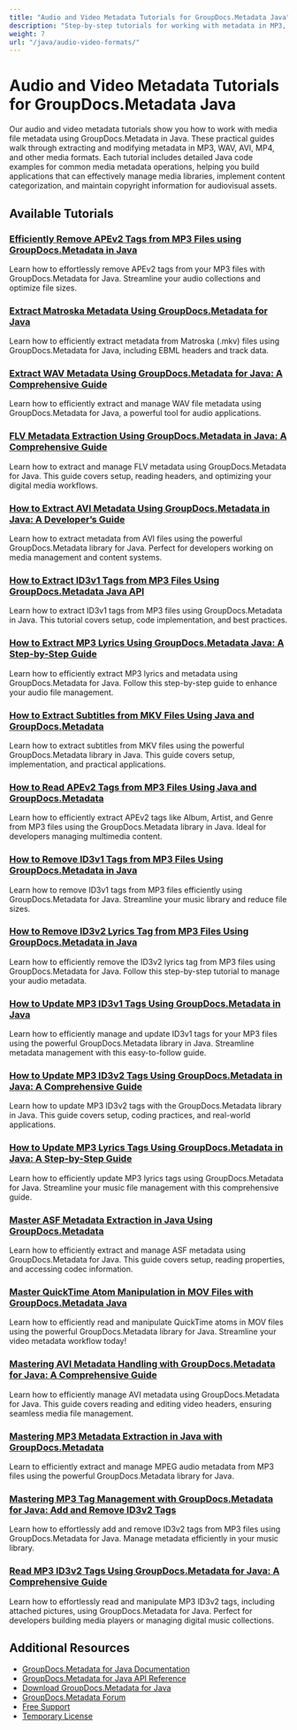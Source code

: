 ```yaml
---
title: "Audio and Video Metadata Tutorials for GroupDocs.Metadata Java"
description: "Step-by-step tutorials for working with metadata in MP3, WAV, AVI, MP4, and other media formats using GroupDocs.Metadata for Java."
weight: 7
url: "/java/audio-video-formats/"
---
```


# Audio and Video Metadata Tutorials for GroupDocs.Metadata Java

Our audio and video metadata tutorials show you how to work with media file metadata using GroupDocs.Metadata in Java. These practical guides walk through extracting and modifying metadata in MP3, WAV, AVI, MP4, and other media formats. Each tutorial includes detailed Java code examples for common media metadata operations, helping you build applications that can effectively manage media libraries, implement content categorization, and maintain copyright information for audiovisual assets.

## Available Tutorials

### [Efficiently Remove APEv2 Tags from MP3 Files using GroupDocs.Metadata in Java](./remove-apev2-tags-groupdocs-metadata-java/)
Learn how to effortlessly remove APEv2 tags from your MP3 files with GroupDocs.Metadata for Java. Streamline your audio collections and optimize file sizes.

### [Extract Matroska Metadata Using GroupDocs.Metadata for Java](./extract-matroska-metadata-groupdocs-java/)
Learn how to efficiently extract metadata from Matroska (.mkv) files using GroupDocs.Metadata for Java, including EBML headers and track data.

### [Extract WAV Metadata Using GroupDocs.Metadata for Java&#58; A Comprehensive Guide](./extract-wav-metadata-groupdocs-java/)
Learn how to efficiently extract and manage WAV file metadata using GroupDocs.Metadata for Java, a powerful tool for audio applications.

### [FLV Metadata Extraction Using GroupDocs.Metadata in Java&#58; A Comprehensive Guide](./flv-metadata-extraction-groupdocs-java/)
Learn how to extract and manage FLV metadata using GroupDocs.Metadata for Java. This guide covers setup, reading headers, and optimizing your digital media workflows.

### [How to Extract AVI Metadata Using GroupDocs.Metadata in Java&#58; A Developer’s Guide](./extract-avi-metadata-groupdocs-metadata-java/)
Learn how to extract metadata from AVI files using the powerful GroupDocs.Metadata library for Java. Perfect for developers working on media management and content systems.

### [How to Extract ID3v1 Tags from MP3 Files Using GroupDocs.Metadata Java API](./extract-id3v1-tags-mp3-groupdocs-metadata-java/)
Learn how to extract ID3v1 tags from MP3 files using GroupDocs.Metadata in Java. This tutorial covers setup, code implementation, and best practices.

### [How to Extract MP3 Lyrics Using GroupDocs.Metadata Java&#58; A Step-by-Step Guide](./extract-mp3-lyrics-groupdocs-metadata-java/)
Learn how to efficiently extract MP3 lyrics and metadata using GroupDocs.Metadata for Java. Follow this step-by-step guide to enhance your audio file management.

### [How to Extract Subtitles from MKV Files Using Java and GroupDocs.Metadata](./extract-subtitles-mkv-files-java-groupdocs-metadata/)
Learn how to extract subtitles from MKV files using the powerful GroupDocs.Metadata library in Java. This guide covers setup, implementation, and practical applications.

### [How to Read APEv2 Tags from MP3 Files Using Java and GroupDocs.Metadata](./read-apev2-tags-mp3-java-groupdocs-metadata/)
Learn how to efficiently extract APEv2 tags like Album, Artist, and Genre from MP3 files using the GroupDocs.Metadata library in Java. Ideal for developers managing multimedia content.

### [How to Remove ID3v1 Tags from MP3 Files Using GroupDocs.Metadata in Java](./remove-id3v1-tags-groupdocs-metadata-java/)
Learn how to remove ID3v1 tags from MP3 files efficiently using GroupDocs.Metadata for Java. Streamline your music library and reduce file sizes.

### [How to Remove ID3v2 Lyrics Tag from MP3 Files Using GroupDocs.Metadata in Java](./remove-id3v2-lyrics-tag-groupdocs-metadata-java/)
Learn how to efficiently remove the ID3v2 lyrics tag from MP3 files using GroupDocs.Metadata for Java. Follow this step-by-step tutorial to manage your audio metadata.

### [How to Update MP3 ID3v1 Tags Using GroupDocs.Metadata in Java](./update-mp3-id3v1-tags-groupdocs-metadata-java/)
Learn how to efficiently manage and update ID3v1 tags for your MP3 files using the powerful GroupDocs.Metadata library in Java. Streamline metadata management with this easy-to-follow guide.

### [How to Update MP3 ID3v2 Tags Using GroupDocs.Metadata in Java&#58; A Comprehensive Guide](./update-mp3-id3v2-tags-groupdocs-metadata-java/)
Learn how to update MP3 ID3v2 tags with the GroupDocs.Metadata library in Java. This guide covers setup, coding practices, and real-world applications.

### [How to Update MP3 Lyrics Tags Using GroupDocs.Metadata in Java&#58; A Step-by-Step Guide](./update-mp3-lyrics-tags-groupdocs-metadata-java-guide/)
Learn how to efficiently update MP3 lyrics tags using GroupDocs.Metadata for Java. Streamline your music file management with this comprehensive guide.

### [Master ASF Metadata Extraction in Java Using GroupDocs.Metadata](./master-asf-metadata-extraction-groupdocs-java/)
Learn how to efficiently extract and manage ASF metadata using GroupDocs.Metadata for Java. This guide covers setup, reading properties, and accessing codec information.

### [Master QuickTime Atom Manipulation in MOV Files with GroupDocs.Metadata Java](./groupdocs-metadata-java-quicktime-atoms-mov/)
Learn how to efficiently read and manipulate QuickTime atoms in MOV files using the powerful GroupDocs.Metadata library for Java. Streamline your video metadata workflow today!

### [Mastering AVI Metadata Handling with GroupDocs.Metadata for Java&#58; A Comprehensive Guide](./mastering-avi-metadata-handling-groupdocs-java/)
Learn how to efficiently manage AVI metadata using GroupDocs.Metadata for Java. This guide covers reading and editing video headers, ensuring seamless media file management.

### [Mastering MP3 Metadata Extraction in Java with GroupDocs.Metadata](./read-mp3-metadata-groupdocs-metadata-java/)
Learn to efficiently extract and manage MPEG audio metadata from MP3 files using the powerful GroupDocs.Metadata library for Java.

### [Mastering MP3 Tag Management with GroupDocs.Metadata for Java&#58; Add and Remove ID3v2 Tags](./mastering-mp3-tag-management-groupdocs-metadata-java/)
Learn how to effortlessly add and remove ID3v2 tags from MP3 files using GroupDocs.Metadata for Java. Manage metadata efficiently in your music library.

### [Read MP3 ID3v2 Tags Using GroupDocs.Metadata for Java&#58; A Comprehensive Guide](./read-id3v2-tags-groupdocs-metadata-java/)
Learn how to effortlessly read and manipulate MP3 ID3v2 tags, including attached pictures, using GroupDocs.Metadata for Java. Perfect for developers building media players or managing digital music collections.

## Additional Resources

- [GroupDocs.Metadata for Java Documentation](https://docs.groupdocs.com/metadata/java/)
- [GroupDocs.Metadata for Java API Reference](https://reference.groupdocs.com/metadata/java/)
- [Download GroupDocs.Metadata for Java](https://releases.groupdocs.com/metadata/java/)
- [GroupDocs.Metadata Forum](https://forum.groupdocs.com/c/metadata)
- [Free Support](https://forum.groupdocs.com/)
- [Temporary License](https://purchase.groupdocs.com/temporary-license/)
